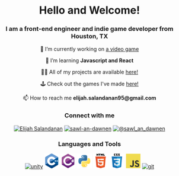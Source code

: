 <h1 align="center">Hello and Welcome!</h1>

<h3 align="center">I am a front-end engineer and indie game developer from Houston, TX</h3>

<div align="center">
  <p>
  🔭 I’m currently working on <a href="https://github.com/sawl-an-dawnen/TheVeil" target="_blank" rel="noopener noreferrer"> a video game</a>
  </p>
  <p>
  🌱 I’m learning <b>Javascript and React</b>
  </p>
  <p>
  👨‍💻 All of my projects are available <a href="https://github.com/sawl-an-dawnen" target="_blank" rel="noopener noreferrer"> here!</a>
  </p>
  <p>
  🕹️ Check out the games I've made <a href="https://sawl-an-dawnen.itch.io/" target="_blank" rel="noopener noreferrer"> here!</a>
  </p>
  <p>
  📫 How to reach me <b>elijah.salandanan95@gmail.com</b>
  </p>
</div>

<div align="center" dir="auto">
  <h3>Connect with me</h3>
  <!--Linkedin-->
  <a href="https://www.linkedin.com/in/elijah-salandanan-427469169/" target="_blank" rel="noopener noreferrer"><img src="https://raw.githubusercontent.com/rahuldkjain/github-profile-readme-generator/master/src/images/icons/Social/linked-in-alt.svg" alt="Elijah Salandanan" height="30" width="40" /></a>
  <!--Instagram-->
  <a href="https://instagram.com/sawl_an_dawnen" target="_blank" rel="noopener noreferrer"><img src="https://raw.githubusercontent.com/rahuldkjain/github-profile-readme-generator/master/src/images/icons/Social/instagram.svg" alt="sawl-an-dawnen" height="30" width="40" /></a>
  <!--Youtube-->
  <a href="https://www.youtube.com/@sawl_an_dawnen" target="_blank" rel="noopener noreferrer"><img src="https://raw.githubusercontent.com/rahuldkjain/github-profile-readme-generator/master/src/images/icons/Social/youtube.svg" alt="@sawl_an_dawnen" height="30" width="40" /></a>
</div>

<div align="center"> 
  <h3>Languages and Tools</h3>
    <!--UNITY-->
  <a href="https://unity.com/" target="_blank" rel="noopener noreferrer"><img src="https://www.vectorlogo.zone/logos/unity3d/unity3d-icon.svg" alt="unity" width="40" height="40"/></a> 
  <!--C++-->
  <a href="https://www.w3schools.com/cpp/" target="_blank" rel="noopener noreferrer"><img src="https://raw.githubusercontent.com/devicons/devicon/master/icons/cplusplus/cplusplus-original.svg" alt="cplusplus" width="40" height="40"/></a>
  <!--C#-->
  <a href="https://www.w3schools.com/cs/" target="_blank" rel="noopener noreferrer"><img src="https://raw.githubusercontent.com/devicons/devicon/master/icons/csharp/csharp-original.svg" alt="csharp" width="40" height="40"/></a>
  <!--Python-->
  <a href="https://www.python.org" target="_blank" rel="noopener noreferrer"><img src="https://raw.githubusercontent.com/devicons/devicon/master/icons/python/python-original.svg" alt="python" width="40" height="40"/></a> 
  <!--html-->
  <a href="https://www.w3.org/html/" target="_blank" rel="noopener noreferrer"><img src="https://raw.githubusercontent.com/devicons/devicon/master/icons/html5/html5-original-wordmark.svg" alt="html5" width="40" height="40"/></a> 
  <!--CSS-->
  <a href="https://www.w3schools.com/css/" target="_blank" rel="noopener noreferrer"><img src="https://raw.githubusercontent.com/devicons/devicon/master/icons/css3/css3-original-wordmark.svg" alt="css3" width="40" height="40"/></a> 
  <!--JavaScript-->
  <a href="https://developer.mozilla.org/en-US/docs/Web/JavaScript" target="_blank" rel="noopener noreferrer"><img src="https://raw.githubusercontent.com/devicons/devicon/master/icons/javascript/javascript-original.svg" alt="javascript" width="40" height="40"/></a> 
  <!--GitHUb-->
  <a href="https://git-scm.com/" target="_blank" rel="noopener noreferrer"><img src="https://www.vectorlogo.zone/logos/git-scm/git-scm-icon.svg" alt="git" width="40" height="40"/></a> 
</div>

<!--
<p>
  <img align="left" src="https://github-readme-stats.vercel.app/api/top-langs?username=sawl-an-dawnen&show_icons=true&locale=en&layout=compact" alt="sawl-an-dawnen" />
</p>

<p>
  <img align="center" src="https://github-readme-stats.vercel.app/api?username=sawl-an-dawnen&show_icons=true&locale=en" alt="sawl-an-dawnen" />
</p>

<p>
  <img align="center" src="https://github-readme-streak-stats.herokuapp.com/?user=sawl-an-dawnen&" alt="sawl-an-dawnen" />
</p>
-->
